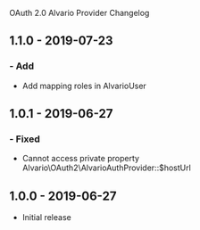 OAuth 2.0 Alvario Provider Changelog

## 1.1.0 - 2019-07-23

### - Add

- Add mapping roles in AlvarioUser

## 1.0.1 - 2019-06-27

### - Fixed

- Cannot access private property Alvario\OAuth2\AlvarioAuthProvider::$hostUrl

## 1.0.0 - 2019-06-27

- Initial release
